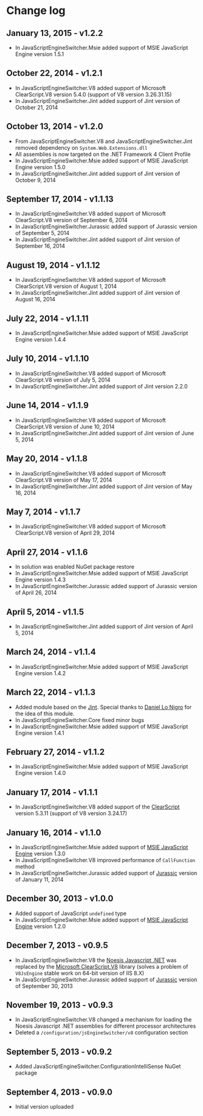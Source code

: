 Change log
==========

## January 13, 2015 - v1.2.2
 * In JavaScriptEngineSwitcher.Msie added support of MSIE JavaScript Engine version 1.5.1

## October 22, 2014 - v1.2.1

* In JavaScriptEngineSwitcher.V8 added support of Microsoft ClearScript.V8 version 5.4.0 (support of V8 version 3.26.31.15)
* In JavaScriptEngineSwitcher.Jint added support of Jint version of October 21, 2014

## October 13, 2014 - v1.2.0

* From JavaScriptEngineSwitcher.V8 and JavaScriptEngineSwitcher.Jint removed dependency on `System.Web.Extensions.dll`
* All assemblies is now targeted on the .NET Framework 4 Client Profile
* In JavaScriptEngineSwitcher.Msie added support of MSIE JavaScript Engine version 1.5.0
* In JavaScriptEngineSwitcher.Jint added support of Jint version of October 9, 2014

## September 17, 2014 - v1.1.13

* In JavaScriptEngineSwitcher.V8 added support of Microsoft ClearScript.V8 version of September 6, 2014
* In JavaScriptEngineSwitcher.Jurassic added support of Jurassic version of September 5, 2014
* In JavaScriptEngineSwitcher.Jint added support of Jint version of September 16, 2014

## August 19, 2014 - v1.1.12

* In JavaScriptEngineSwitcher.V8 added support of Microsoft ClearScript.V8 version of August 1, 2014
* In JavaScriptEngineSwitcher.Jint added support of Jint version of August 16, 2014

## July 22, 2014 - v1.1.11

 * In JavaScriptEngineSwitcher.Msie added support of MSIE JavaScript Engine version 1.4.4

## July 10, 2014 - v1.1.10

* In JavaScriptEngineSwitcher.V8 added support of Microsoft ClearScript.V8 version of July 5, 2014
* In JavaScriptEngineSwitcher.Jint added support of Jint version 2.2.0

## June 14, 2014 - v1.1.9

* In JavaScriptEngineSwitcher.V8 added support of Microsoft ClearScript.V8 version of June 10, 2014
* In JavaScriptEngineSwitcher.Jint added support of Jint version of June 5, 2014

## May 20, 2014 - v1.1.8

* In JavaScriptEngineSwitcher.V8 added support of Microsoft ClearScript.V8 version of May 17, 2014
* In JavaScriptEngineSwitcher.Jint added support of Jint version of May 16, 2014

## May 7, 2014 - v1.1.7

 * In JavaScriptEngineSwitcher.V8 added support of Microsoft ClearScript.V8 version of April 29, 2014

## April 27, 2014 - v1.1.6

 * In solution was enabled NuGet package restore
 * In JavaScriptEngineSwitcher.Msie added support of MSIE JavaScript Engine version 1.4.3
 * In JavaScriptEngineSwitcher.Jurassic added support of Jurassic version of April 26, 2014

## April 5, 2014 - v1.1.5

 * In JavaScriptEngineSwitcher.Jint added support of Jint version of April 5, 2014

## March 24, 2014 - v1.1.4

 * In JavaScriptEngineSwitcher.Msie added support of MSIE JavaScript Engine version 1.4.2

## March 22, 2014 - v1.1.3

 * Added module based on the [Jint](http://github.com/sebastienros/jint). Special thanks to [Daniel Lo Nigro](http://github.com/Daniel15) for the idea of this module. 
 * In JavaScriptEngineSwitcher.Core fixed minor bugs
 * In JavaScriptEngineSwitcher.Msie added support of MSIE JavaScript Engine version 1.4.1

## February 27, 2014 - v1.1.2

 * In JavaScriptEngineSwitcher.Msie added support of MSIE JavaScript Engine version 1.4.0

## January 17, 2014 - v1.1.1

 * In JavaScriptEngineSwitcher.V8 added support of the [ClearScript](http://clearscript.codeplex.com/) version 5.3.11 (support of V8 version 3.24.17)

## January 16, 2014 - v1.1.0

 * In JavaScriptEngineSwitcher.Msie added support of [MSIE JavaScript Engine](http://github.com/Taritsyn/MsieJavaScriptEngine) version 1.3.0
 * In JavaScriptEngineSwitcher.V8 improved performance of `CallFunction` method
 * In JavaScriptEngineSwitcher.Jurassic added support of [Jurassic](http://jurassic.codeplex.com/) version of January 11, 2014

## December 30, 2013 - v1.0.0

 * Added support of JavaScript `undefined` type
 * In JavaScriptEngineSwitcher.Msie added support of [MSIE JavaScript Engine](http://github.com/Taritsyn/MsieJavaScriptEngine) version 1.2.0

## December 7, 2013 - v0.9.5

 * In JavaScriptEngineSwitcher.V8 the [Noesis Javascript .NET](http://javascriptdotnet.codeplex.com/) was replaced by the [Microsoft ClearScript.V8](http://clearscript.codeplex.com/) library (solves a problem of `V8JsEngine` stable work on 64-bit version of IIS 8.X)
 * In JavaScriptEngineSwitcher.Jurassic added support of [Jurassic](http://jurassic.codeplex.com/) version of September 30, 2013
 
## November 19, 2013 - v0.9.3

 * In JavaScriptEngineSwitcher.V8 changed a mechanism for loading the Noesis Javascript .NET assemblies for different processor architectures
 * Deleted a `/configuration/jsEngineSwitcher/v8` configuration section

## September 5, 2013 - v0.9.2

 * Added JavaScriptEngineSwitcher.ConfigurationIntelliSense NuGet package
 
## September 4, 2013 - v0.9.0
 * Initial version uploaded
